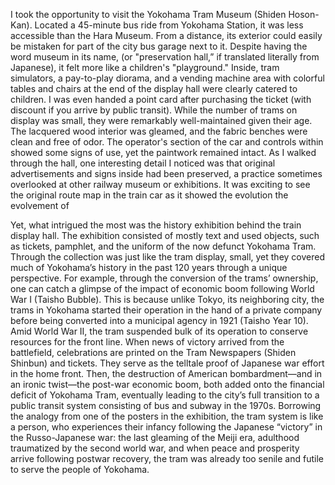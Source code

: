 I took the opportunity to visit the Yokohama Tram Museum (Shiden Hoson-Kan). Located a 45-minute bus ride from Yokohama Station, it was less accessible than the Hara Museum. From a distance, its exterior could easily be mistaken for part of the city bus garage next to it. Despite having the word museum in its name, (or "preservation hall,” if translated literally from Japanese), it felt more like a children's "playground." Inside, tram simulators, a pay-to-play diorama, and a vending machine area with colorful tables and chairs at the end of the display hall were clearly catered to children. I was even handed a point card after purchasing the ticket (with discount if you arrive by public transit). While the number of trams on display was small, they were remarkably well-maintained given their age. The lacquered wood interior was gleamed, and the fabric benches were clean and free of odor. The operator's section of the car and controls within showed some signs of use, yet the paintwork remained intact. As I walked through the hall, one interesting detail I noticed was that original advertisements and signs inside had been preserved, a practice sometimes overlooked at other railway museum or exhibitions. It was exciting to see the original route map in the train car as it showed the evolution the evolvement of 

Yet, what intrigued the most was the history exhibition behind the train display hall. The exhibition consisted of mostly text and used objects, such as tickets, pamphlet, and the uniform of the now defunct Yokohama Tram. Through the collection was just like the tram display, small, yet they covered much of Yokohama’s history in the past 120 years through a unique perspective. For example, through the conversion of the trams’ ownership, one can catch a glimpse of the impact of economic boom following World War I (Taisho Bubble). This is because unlike Tokyo, its neighboring city, the trams in Yokohama started their operation in the hand of a private company before being converted into a municipal agency in 1921 (Taisho Year 10). Amid World War II, the tram suspended bulk of its operation to conserve resources for the front line. When news of victory arrived from the battlefield, celebrations are printed on the Tram Newspapers (Shiden Shinbun) and tickets. They serve as the telltale proof of Japanese war effort in the home front. Then, the destruction of American bombardment—and in an ironic twist—the post-war economic boom, both added onto the financial deficit of Yokohama Tram, eventually leading to the city’s full transition to a public transit system consisting of bus and subway in the 1970s. Borrowing the analogy from one of the posters in the exhibition, the tram system is like a person, who experiences their infancy following the Japanese “victory” in the Russo-Japanese war: the last gleaming of the Meiji era, adulthood traumatized by the second world war, and when peace and prosperity arrive following postwar recovery, the tram was already too senile and futile to serve the people of Yokohama.
